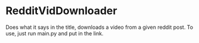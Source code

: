 # RedditVidDownloader
Does what it says in the title, downloads a video from a given reddit post.
To use, just run main.py and put in the link.
